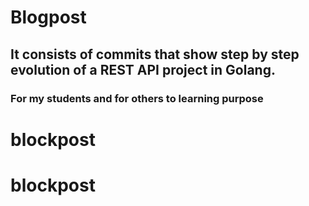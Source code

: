 # Blogpost
## It consists of commits that show step by step evolution of a REST API project in Golang.
### For my students and for others to learning purpose
# blockpost
# blockpost
